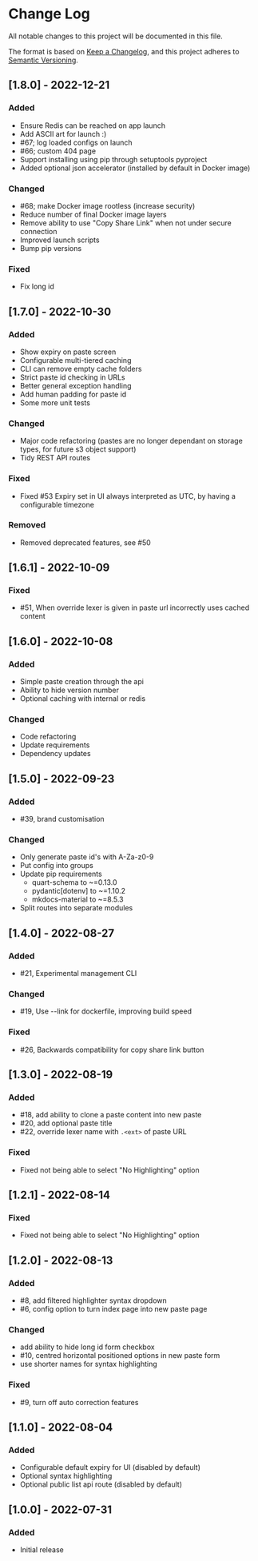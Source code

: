 # Change Log
All notable changes to this project will be documented in this file.

The format is based on [Keep a Changelog](https://keepachangelog.com/en/1.0.0/),
and this project adheres to [Semantic Versioning](https://semver.org/spec/v2.0.0.html).

## [1.8.0] - 2022-12-21
### Added
- Ensure Redis can be reached on app launch
- Add ASCII art for launch :)
- #67; log loaded configs on launch
- #66; custom 404 page
- Support installing using pip through setuptools pyproject
- Added optional json accelerator (installed by default in Docker image)
### Changed
- #68; make Docker image rootless (increase security)
- Reduce number of final Docker image layers
- Remove ability to use "Copy Share Link" when not under secure connection
- Improved launch scripts
- Bump pip versions
### Fixed
- Fix long id

## [1.7.0] - 2022-10-30
### Added
- Show expiry on paste screen
- Configurable multi-tiered caching
- CLI can remove empty cache folders
- Strict paste id checking in URLs
- Better general exception handling
- Add human padding for paste id
- Some more unit tests
### Changed
- Major code refactoring (pastes are no longer dependant on storage types, for future s3 object support)
- Tidy REST API routes
### Fixed
- Fixed #53 Expiry set in UI always interpreted as UTC, by having a configurable timezone
### Removed
- Removed deprecated features, see #50

## [1.6.1] - 2022-10-09
### Fixed
- #51, When override lexer is given in paste url incorrectly uses cached content

## [1.6.0] - 2022-10-08
### Added
- Simple paste creation through the api
- Ability to hide version number
- Optional caching with internal or redis
### Changed
- Code refactoring
- Update requirements
- Dependency updates

## [1.5.0] - 2022-09-23
### Added
- #39, brand customisation
### Changed
- Only generate paste id's with A-Za-z0-9
- Put config into groups
- Update pip requirements
  - quart-schema to ~=0.13.0
  - pydantic[dotenv] to ~=1.10.2
  - mkdocs-material to ~=8.5.3
- Split routes into separate modules

## [1.4.0] - 2022-08-27
### Added
- #21, Experimental management CLI
### Changed
- #19, Use --link for dockerfile, improving build speed
### Fixed
- #26, Backwards compatibility for copy share link button

## [1.3.0] - 2022-08-19
### Added
- #18, add ability to clone a paste content into new paste
- #20, add optional paste title
- #22, override lexer name with `.<ext>` of paste URL
### Fixed
- Fixed not being able to select "No Highlighting" option

## [1.2.1] - 2022-08-14
### Fixed
- Fixed not being able to select "No Highlighting" option

## [1.2.0] - 2022-08-13
### Added
- #8, add filtered highlighter syntax dropdown
- #6, config option to turn index page into new paste page
### Changed
- add ability to hide long id form checkbox
- #10, centred horizontal positioned options in new paste form
- use shorter names for syntax highlighting
### Fixed
- #9, turn off auto correction features

## [1.1.0] - 2022-08-04
### Added
- Configurable default expiry for UI (disabled by default)
- Optional syntax highlighting
- Optional public list api route (disabled by default)

## [1.0.0] - 2022-07-31
### Added
- Initial release
